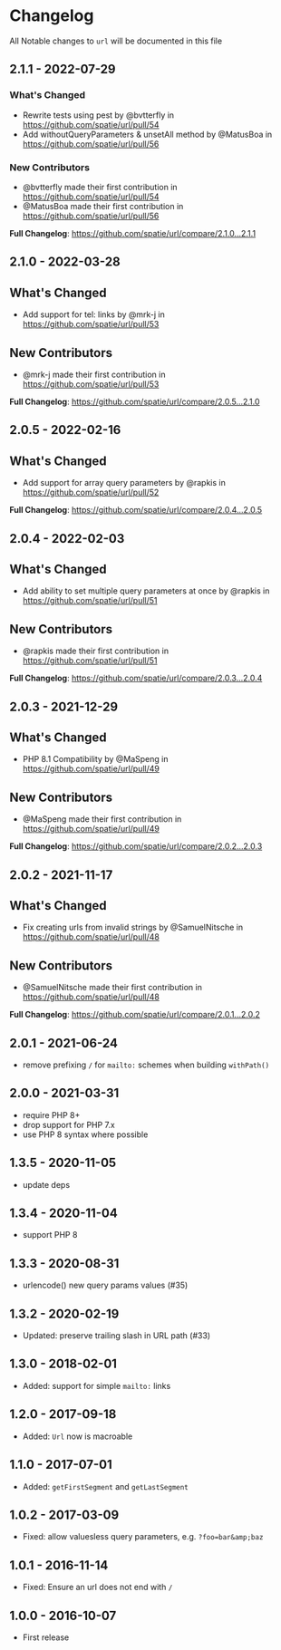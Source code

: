 # Changelog

All Notable changes to `url` will be documented in this file

## 2.1.1 - 2022-07-29

### What's Changed

- Rewrite tests using pest by @bvtterfly in https://github.com/spatie/url/pull/54
- Add withoutQueryParameters & unsetAll method by @MatusBoa in https://github.com/spatie/url/pull/56

### New Contributors

- @bvtterfly made their first contribution in https://github.com/spatie/url/pull/54
- @MatusBoa made their first contribution in https://github.com/spatie/url/pull/56

**Full Changelog**: https://github.com/spatie/url/compare/2.1.0...2.1.1

## 2.1.0 - 2022-03-28

## What's Changed

- Add support for tel: links by @mrk-j in https://github.com/spatie/url/pull/53

## New Contributors

- @mrk-j made their first contribution in https://github.com/spatie/url/pull/53

**Full Changelog**: https://github.com/spatie/url/compare/2.0.5...2.1.0

## 2.0.5 - 2022-02-16

## What's Changed

- Add support for array query parameters by @rapkis in https://github.com/spatie/url/pull/52

**Full Changelog**: https://github.com/spatie/url/compare/2.0.4...2.0.5

## 2.0.4 - 2022-02-03

## What's Changed

- Add ability to set multiple query parameters at once by @rapkis in https://github.com/spatie/url/pull/51

## New Contributors

- @rapkis made their first contribution in https://github.com/spatie/url/pull/51

**Full Changelog**: https://github.com/spatie/url/compare/2.0.3...2.0.4

## 2.0.3 - 2021-12-29

## What's Changed

- PHP 8.1 Compatibility by @MaSpeng in https://github.com/spatie/url/pull/49

## New Contributors

- @MaSpeng made their first contribution in https://github.com/spatie/url/pull/49

**Full Changelog**: https://github.com/spatie/url/compare/2.0.2...2.0.3

## 2.0.2 - 2021-11-17

## What's Changed

- Fix creating urls from invalid strings by @SamuelNitsche in https://github.com/spatie/url/pull/48

## New Contributors

- @SamuelNitsche made their first contribution in https://github.com/spatie/url/pull/48

**Full Changelog**: https://github.com/spatie/url/compare/2.0.1...2.0.2

## 2.0.1 - 2021-06-24

- remove prefixing `/` for `mailto:` schemes when building `withPath()`

## 2.0.0 - 2021-03-31

- require PHP 8+
- drop support for PHP 7.x
- use PHP 8 syntax where possible

## 1.3.5 - 2020-11-05

- update deps

## 1.3.4 - 2020-11-04

- support PHP 8

## 1.3.3 - 2020-08-31

- urlencode() new query params values (#35)

## 1.3.2 - 2020-02-19

- Updated: preserve trailing slash in URL path (#33)

## 1.3.0 - 2018-02-01

- Added: support for simple `mailto:` links

## 1.2.0 - 2017-09-18

- Added: `Url` now is macroable

## 1.1.0 - 2017-07-01

- Added: `getFirstSegment` and `getLastSegment`

## 1.0.2 - 2017-03-09

- Fixed: allow valuesless query parameters, e.g. `?foo=bar&amp;baz`

## 1.0.1 - 2016-11-14

- Fixed: Ensure an url does not end with `/`

## 1.0.0 - 2016-10-07

- First release
